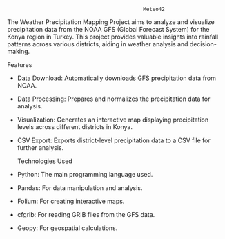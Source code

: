                                                 Meteo42
                                            

The Weather Precipitation Mapping Project aims to analyze and visualize precipitation data from the NOAA GFS (Global Forecast System) for the Konya region in Turkey. This project provides valuable insights into rainfall patterns across various districts, aiding in weather analysis and decision-making.

   Features
- Data Download: Automatically downloads GFS precipitation data from NOAA.
- Data Processing: Prepares and normalizes the precipitation data for analysis.
- Visualization: Generates an interactive map displaying precipitation levels across different districts in Konya.
- CSV Export: Exports district-level precipitation data to a CSV file for further analysis.

   Technologies Used
- Python: The main programming language used.
- Pandas: For data manipulation and analysis.
- Folium: For creating interactive maps.
- cfgrib: For reading GRIB files from the GFS data.
- Geopy: For geospatial calculations.


